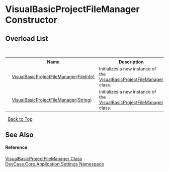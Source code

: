 # VisualBasicProjectFileManager Constructor 
 


## Overload List
&nbsp;<table><tr><th></th><th>Name</th><th>Description</th></tr><tr><td>![Public method](media/pubmethod.gif "Public method")</td><td><a href="M_DevCase_Core_Application_Settings_VisualBasicProjectFileManager__ctor">VisualBasicProjectFileManager(FileInfo)</a></td><td>
Initializes a new instance of the <a href="T_DevCase_Core_Application_Settings_VisualBasicProjectFileManager">VisualBasicProjectFileManager</a> class.</td></tr><tr><td>![Public method](media/pubmethod.gif "Public method")</td><td><a href="M_DevCase_Core_Application_Settings_VisualBasicProjectFileManager__ctor_1">VisualBasicProjectFileManager(String)</a></td><td>
Initializes a new instance of the <a href="T_DevCase_Core_Application_Settings_VisualBasicProjectFileManager">VisualBasicProjectFileManager</a> class.</td></tr></table>&nbsp;
<a href="#visualbasicprojectfilemanager-constructor">Back to Top</a>

## See Also


#### Reference
<a href="T_DevCase_Core_Application_Settings_VisualBasicProjectFileManager">VisualBasicProjectFileManager Class</a><br /><a href="N_DevCase_Core_Application_Settings">DevCase.Core.Application.Settings Namespace</a><br />